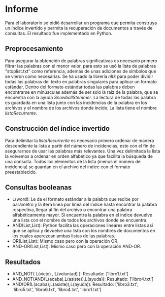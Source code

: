 # Informe
Para el laboratorio se pidió desarrollar un programa que permita construya un índice invertido y permita la recuperación de documentos a través de consultas. El resultado fue implementado en Python.
## Preprocesamiento
Para asegurar la obtención de palabras significativas es necesario primero filtrar las palabras con el menor valor, para esto se usó la lista de palabras "stoplist.txt" como referencia, además de unas adiciones de símbolos que se vieron como necesarias. Se ha usado la librería _nltk_ para poder dividir todas las palabras del texto en palabras singulares para aplicar un formato estándar. Dentro del formato estándar todas las palabras deben encontrarse en minúsculas además de ser solo la raíz de la palabra, que se encuentra con la ayuda _SnowballStemmer_. La lectura de todas las palabra es guardada en una lista junto con las incidencias de la palabra en los archivos y el nombre de los archivos donde incide. La lista tiene el nombre _listaRecurrente_.
## Construcción del índice invertido
Para delimitar la _listaRecurrente_ es necesario primero ordenar de manera descendiente la lista a partir del número de incidencias, esto con el fin de asegurarnos de usar las palabras más relevantes. Una vez delimitada la lista la volvemos a ordenar en orden alfabético ya que facilita la búsqueda de una consulta. Todos los elementos de la lista (menos el número de incidencia) se guardan en el archivo del índice con el formato preestablecido.
## Consultas booleanas
- L(word): Le da el formato estándar a la palabra que recibe por parámetro y  la itera línea por línea del índice hasta encontrar la palabra respectiva, llegar al fin del archivo o encontrar una palabra alfabéticamente mayor. Si encuentra la palabra en el índice devuelve una lista con el nombre de todos los archivos donde se encuentra.
- AND(List,List): Python facilita las operaciones lineares entre listas así que se aplica y devuelve una lista con los nombres de documentos en los cuales aparezcan ambas listas de las palabras.
- OR(List,List): Mismo caso pero con la operación OR.
- AND-OR(List,List): Mismo caso pero con la operación AND-OR.
## Resultados
- AND_NOT( L(viejo) , L(voluntad) ):
Resultado: ['libro1.txt']
- AND_NOT(AND(L(acaba),L(asiste)),L(ayuda)):
Resultado: ['libro4.txt']
- AND(OR(L(acaba),L(asiste)),L(ayuda)):
Resultado: ['libro3.txt', 'libro5.txt', 'libro6.txt', 'libro4.txt', 'libro1.txt']
